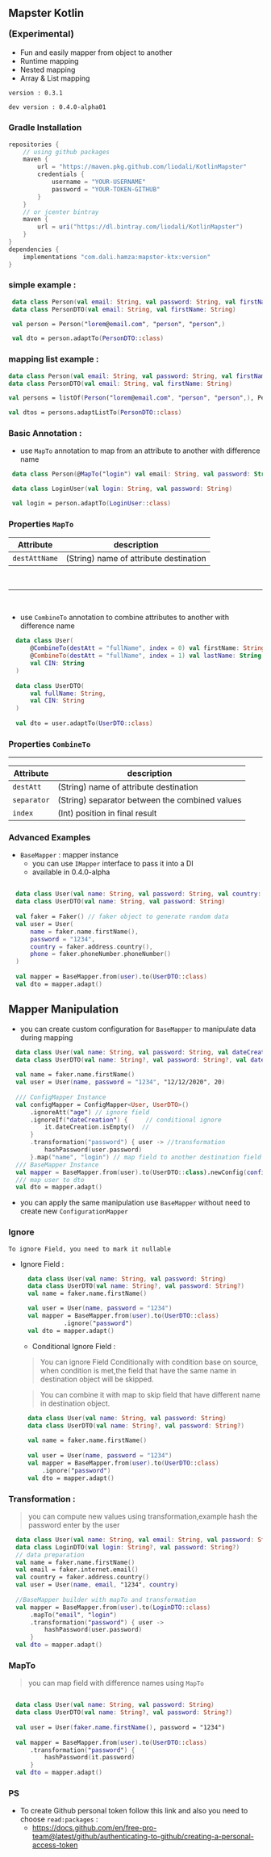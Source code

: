 ## Mapster Kotlin <p style="font-size:18px">(Experimental)</p>

* Fun and easily mapper from object to another
* Runtime mapping
* Nested mapping
* Array & List mapping

`version : 0.3.1`

`dev version : 0.4.0-alpha01`

### Gradle Installation

```groovy
repositories {
    // using github packages
    maven {
        url = "https://maven.pkg.github.com/liodali/KotlinMapster"
        credentials {
            username = "YOUR-USERNAME"
            password = "YOUR-TOKEN-GITHUB"
        }
    }
    // or jcenter bintray
    maven {
        url = uri("https://dl.bintray.com/liodali/KotlinMapster")
    }
}
dependencies {
    implementations "com.dali.hamza:mapster-ktx:version"
}
```

### simple example :

```kotlin
 data class Person(val email: String, val password: String, val firstName: String)
 data class PersonDTO(val email: String, val firstName: String)

 val person = Person("lorem@email.com", "person", "person",)

 val dto = person.adaptTo(PersonDTO::class)
```

### mapping list example :

```kotlin
data class Person(val email: String, val password: String, val firstName: String)
data class PersonDTO(val email: String, val firstName: String)

val persons = listOf(Person("lorem@email.com", "person", "person",), Person("lorem@email.com", "person", "person",))

val dtos = persons.adaptListTo(PersonDTO::class)
```

### Basic Annotation :

* use `MapTo` annotation to map from an attribute to another with difference name

```kotlin
 data class Person(@MapTo("login") val email: String, val password: String, val firstName: String, val adr: Address)

 data class LoginUser(val login: String, val password: String)

 val login = person.adaptTo(LoginUser::class)


```

### Properties `MapTo`

Attribute     | description | 
--------------| ------------|
`destAttName` | (String) name of attribute destination         | 

<br>

-------------------------
<br>

* use `CombineTo` annotation to combine attributes to another with difference name

```kotlin
  data class User(
      @CombineTo(destAtt = "fullName", index = 0) val firstName: String,
      @CombineTo(destAtt = "fullName", index = 1) val lastName: String,
      val CIN: String
  )
  
  data class UserDTO(
      val fullName: String,
      val CIN: String
  )
  
  val dto = user.adaptTo(UserDTO::class)

```

### Properties `CombineTo`

-------------------------

Attribute     | description | 
--------------| ------------|
`destAtt`     | (String) name of attribute destination         | 
`separator`   | (String) separator between the combined values       | 
`index`       | (Int)  position in final result       | 

### Advanced Examples

* `BaseMapper` : mapper instance
    * you can use `IMapper` interface to pass it into a DI
    * available in 0.4.0-alpha

```kotlin

  data class User(val name: String, val password: String, val country: String, val phone: String)
  data class UserDTO(val name: String, val password: String)
  
  val faker = Faker() // faker object to generate random data
  val user = User(
      name = faker.name.firstName(),
      password = "1234",
      country = faker.address.country(),
      phone = faker.phoneNumber.phoneNumber()
  )
  
  val mapper = BaseMapper.from(user).to(UserDTO::class)
  val dto = mapper.adapt()
```

## Mapper Manipulation

* you can create custom configuration for `BaseMapper` to manipulate data during mapping

```kotlin
  data class User(val name: String, val password: String, val dateCreation: String, val age: Int)
  data class UserDTO(val name: String?, val password: String?, val dateCreation: String?, val age: Int?)
  
  val name = faker.name.firstName()
  val user = User(name, password = "1234", "12/12/2020", 20)
  
  /// ConfigMapper Instance
  val configMapper = ConfigMapper<User, UserDTO>()
      .ignoreAtt("age") // ignore field
      .ignoreIf("dateCreation") {     // conditional ignore
          it.dateCreation.isEmpty()  //
      }
      .transformation("password") { user -> //transformation
          hashPassword(user.password)
      }.map("name", "login") // map field to another destination field
  /// BaseMapper Instance
  val mapper = BaseMapper.from(user).to(UserDTO::class).newConfig(configMapper)
  /// map user to dto
  val dto = mapper.adapt()
```

* you can apply the same manipulation use `BaseMapper` without need to create new `ConfigurationMapper`

### Ignore
    To ignore Field, you need to mark it nullable

* Ignore Field :
  

  ```kotlin
    data class User(val name: String, val password: String)
    data class UserDTO(val name: String?, val password: String?)
    val name = faker.name.firstName()
  
    val user = User(name, password = "1234")
    val mapper = BaseMapper.from(user).to(UserDTO::class)
              .ignore("password") 
    val dto = mapper.adapt()
  ```
    * Conditional Ignore Field :

  > You can ignore Field Conditionally with condition base on source, when condition is met,the field that have the same name in destination object will be skipped.

  > You can combine it with map to skip field that have different name in destination object.

  ```kotlin
    data class User(val name: String, val password: String)
    data class UserDTO(val name: String?, val password: String?)
    
    val name = faker.name.firstName()
    
    val user = User(name, password = "1234")
    val mapper = BaseMapper.from(user).to(UserDTO::class)
        .ignore("password")
    val dto = mapper.adapt()
  ```

### Transformation :

> you can compute new values using transformation,example hash the password enter by the user

```kotlin
  data class User(val name: String, val email: String, val password: String, val country: String)
  data class LoginDTO(val login: String?, val password: String?)
  // data preparation
  val name = faker.name.firstName()
  val email = faker.internet.email()
  val country = faker.address.country()
  val user = User(name, email, "1234", country)
  
  //BaseMapper builder with mapTo and transformation 
  val mapper = BaseMapper.from(user).to(LoginDTO::class)
      .mapTo("email", "login")
      .transformation("password") { user ->
          hashPassword(user.password)
      }
  val dto = mapper.adapt()
```

### MapTo

> you can map field with difference names using `MapTo`

```kotlin

  data class User(val name: String, val password: String)
  data class UserDTO(val name: String?, val password: String?)
  
  val user = User(faker.name.firstName(), password = "1234")
  
  val mapper = BaseMapper.from(user).to(UserDTO::class)
      .transformation("password") {
          hashPassword(it.password)
      }
  val dto = mapper.adapt()
```

### PS

* To create Github personal token follow this link and also you need to choose `read:packages` :
    * https://docs.github.com/en/free-pro-team@latest/github/authenticating-to-github/creating-a-personal-access-token
